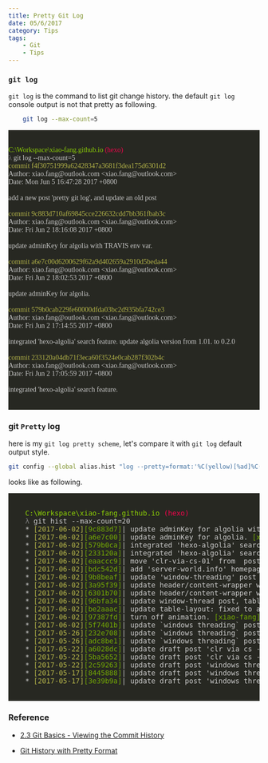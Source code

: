 ```yaml
---
title: Pretty Git Log
date: 05/6/2017
category: Tips
tags:
    - Git
    - Tips
---
```



### `git log`

`git log` is the command to list git change history. the default `git log` console output is not that pretty as following.

```bash
    git log --max-count=5
```

<pre style="background-color: #272822">
<DIV class="161022" style="font-family: 'Consolas';font-size: 14px;text-align: start;text-indent: 0px;margin: 0;">
<span style="color: #CACACA;background-color: #272822;"></span>
<span style="color: #8DD006;background-color: #272822;">C:\Workspace\xiao-fang.github.io </span><span style="color: #F3044B;background-color: #272822;">(hexo) </span><span style="color: #CACACA;background-color: #272822;"></span>
<span style="color: #7C7C7C;background-color: #272822;">λ </span><span style="color: #CACACA;background-color: #272822;">git log --max-count=5 </span>
<span style="color: #B6B649;background-color: #272822;">commit f4f30751999a62428347a3681f3dea175d6301d2</span><span style="color: #CACACA;background-color: #272822;"></span>
<span style="color: #CACACA;background-color: #272822;">Author: xiao.fang@outlook.com &lt;xiao.fang@outlook.com&gt;</span>
<span style="color: #CACACA;background-color: #272822;">Date: Mon Jun 5 16:47:28 2017 +0800 </span>
<span style="color: #CACACA;background-color: #272822;"></span>
<span style="color: #CACACA;background-color: #272822;">add a new post 'pretty git log', and update an old post </span>
<span style="color: #CACACA;background-color: #272822;"></span>
<span style="color: #B6B649;background-color: #272822;">commit 9c883d710af69845cce226632cdd7bb361fbab3c</span><span style="color: #CACACA;background-color: #272822;"></span>
<span style="color: #CACACA;background-color: #272822;">Author: xiao.fang@outlook.com &lt;xiao.fang@outlook.com&gt;</span>
<span style="color: #CACACA;background-color: #272822;">Date: Fri Jun 2 18:16:08 2017 +0800 </span>
<span style="color: #CACACA;background-color: #272822;"></span>
<span style="color: #CACACA;background-color: #272822;">update adminKey for algolia with TRAVIS env var. </span>
<span style="color: #CACACA;background-color: #272822;"></span>
<span style="color: #B6B649;background-color: #272822;">commit a6e7c00d6200629f62a9d402659a2910d5beda44</span><span style="color: #CACACA;background-color: #272822;"></span>
<span style="color: #CACACA;background-color: #272822;">Author: xiao.fang@outlook.com &lt;xiao.fang@outlook.com&gt;</span>
<span style="color: #CACACA;background-color: #272822;">Date: Fri Jun 2 18:02:53 2017 +0800 </span>
<span style="color: #CACACA;background-color: #272822;"></span>
<span style="color: #CACACA;background-color: #272822;">update adminKey for algolia. </span>
<span style="color: #CACACA;background-color: #272822;"></span>
<span style="color: #B6B649;background-color: #272822;">commit 579b0cab229fe60000dfda03bc2d935bfa742ce3</span><span style="color: #CACACA;background-color: #272822;"></span>
<span style="color: #CACACA;background-color: #272822;">Author: xiao.fang@outlook.com &lt;xiao.fang@outlook.com&gt;</span>
<span style="color: #CACACA;background-color: #272822;">Date: Fri Jun 2 17:14:55 2017 +0800 </span>
<span style="color: #CACACA;background-color: #272822;"></span>
<span style="color: #CACACA;background-color: #272822;">integrated 'hexo-algolia' search feature. update algolia version from 1.01. to 0.2.0 </span>
<span style="color: #CACACA;background-color: #272822;"></span>
<span style="color: #B6B649;background-color: #272822;">commit 233120a04db71f3eca60f3524e0cab287f302b4c</span><span style="color: #CACACA;background-color: #272822;"></span>
<span style="color: #CACACA;background-color: #272822;">Author: xiao.fang@outlook.com &lt;xiao.fang@outlook.com&gt;</span>
<span style="color: #CACACA;background-color: #272822;">Date: Fri Jun 2 17:05:59 2017 +0800 </span>
<span style="color: #CACACA;background-color: #272822;"></span>
<span style="color: #CACACA;background-color: #272822;">integrated 'hexo-algolia' search feature. </span>
<br>
</pre>

### git `Pretty` log

here is my `git log pretty scheme`, let's compare it with `git log` default output style.
```bash
git config --global alias.hist "log --pretty=format:'%C(yellow)[%ad]%C(reset) %C(green)[%h]%C(reset) | %s %C(bold red)%d%C(reset) %C(green)[%an]%C(reset)' --graph --date=short"
```
looks like as following.

<pre style="background-color: #272822">
    <br>
    <span style="color: #8DD006; background-color: #272822; ">C:\Workspace\xiao-fang.github.io </span><span style="color: #F3044B; background-color: #272822; ">(hexo) </span><span style="color: #CACACA; background-color: #272822; "></span>
    <span style="color: #7C7C7C; background-color: #272822; ">λ </span><span style="color: #CACACA; background-color: #272822; ">git hist --max-count=20 </span>
    <span style="color: #CACACA; background-color: #272822; ">* </span><span style="color: #B6B649; background-color: #272822; ">[2017-06-02]</span><span style="color: #CACACA; background-color: #272822; "></span><span style="color: #74AA04; background-color: #272822; ">[9c883d7]</span><span style="color: #CACACA; background-color: #272822; ">| update adminKey for algolia with TRAVIS env var. </span><span style="color: #F3044B; background-color: #272822; ">(HEAD -&gt; hexo, origin/hexo)</span><span style="color: #CACACA; background-color: #272822; "></span><span style="color: #74AA04; background-color: #272822; ">[xiao-fang]</span><span style="color: #CACACA; background-color: #272822; "></span>
    <span style="color: #CACACA; background-color: #272822; ">* </span><span style="color: #B6B649; background-color: #272822; ">[2017-06-02]</span><span style="color: #CACACA; background-color: #272822; "></span><span style="color: #74AA04; background-color: #272822; ">[a6e7c00]</span><span style="color: #CACACA; background-color: #272822; ">| update adminKey for algolia. </span><span style="color: #74AA04; background-color: #272822; ">[xiao-fang]</span><span style="color: #CACACA; background-color: #272822; "></span>
    <span style="color: #CACACA; background-color: #272822; ">* </span><span style="color: #B6B649; background-color: #272822; ">[2017-06-02]</span><span style="color: #CACACA; background-color: #272822; "></span><span style="color: #74AA04; background-color: #272822; ">[579b0ca]</span><span style="color: #CACACA; background-color: #272822; ">| integrated 'hexo-algolia' search feature. update algolia version from 1.01. to 0.2.0 </span><span style="color: #74AA04; background-color: #272822; ">[xiao-fang]</span><span style="color: #CACACA; background-color: #272822; "></span>
    <span style="color: #CACACA; background-color: #272822; ">* </span><span style="color: #B6B649; background-color: #272822; ">[2017-06-02]</span><span style="color: #CACACA; background-color: #272822; "></span><span style="color: #74AA04; background-color: #272822; ">[233120a]</span><span style="color: #CACACA; background-color: #272822; ">| integrated 'hexo-algolia' search feature. </span><span style="color: #74AA04; background-color: #272822; ">[xiao-fang]</span><span style="color: #CACACA; background-color: #272822; "></span>
    <span style="color: #CACACA; background-color: #272822; ">* </span><span style="color: #B6B649; background-color: #272822; ">[2017-06-02]</span><span style="color: #CACACA; background-color: #272822; "></span><span style="color: #74AA04; background-color: #272822; ">[eaaccc9]</span><span style="color: #CACACA; background-color: #272822; ">| move 'clr-via-cs-01' from _posts to _drafts. </span><span style="color: #74AA04; background-color: #272822; ">[xiao-fang]</span><span style="color: #CACACA; background-color: #272822; "></span>
    <span style="color: #CACACA; background-color: #272822; ">* </span><span style="color: #B6B649; background-color: #272822; ">[2017-06-02]</span><span style="color: #CACACA; background-color: #272822; "></span><span style="color: #74AA04; background-color: #272822; ">[bdc542d]</span><span style="color: #CACACA; background-color: #272822; ">| add 'server-world.info' homepage link. </span><span style="color: #74AA04; background-color: #272822; ">[xiao-fang]</span><span style="color: #CACACA; background-color: #272822; "></span>
    <span style="color: #CACACA; background-color: #272822; ">* </span><span style="color: #B6B649; background-color: #272822; ">[2017-06-02]</span><span style="color: #CACACA; background-color: #272822; "></span><span style="color: #74AA04; background-color: #272822; ">[9b8beaf]</span><span style="color: #CACACA; background-color: #272822; ">| update 'window-threading' post </span><span style="color: #74AA04; background-color: #272822; ">[xiao-fang]</span><span style="color: #CACACA; background-color: #272822; "></span>
    <span style="color: #CACACA; background-color: #272822; ">* </span><span style="color: #B6B649; background-color: #272822; ">[2017-06-02]</span><span style="color: #CACACA; background-color: #272822; "></span><span style="color: #74AA04; background-color: #272822; ">[3a95f39]</span><span style="color: #CACACA; background-color: #272822; ">| update header/content-wrapper width to 80% </span><span style="color: #74AA04; background-color: #272822; ">[xiao-fang]</span><span style="color: #CACACA; background-color: #272822; "></span>
    <span style="color: #CACACA; background-color: #272822; ">* </span><span style="color: #B6B649; background-color: #272822; ">[2017-06-02]</span><span style="color: #CACACA; background-color: #272822; "></span><span style="color: #74AA04; background-color: #272822; ">[6301b70]</span><span style="color: #CACACA; background-color: #272822; ">| update header/content-wrapper width to 80% </span><span style="color: #74AA04; background-color: #272822; ">[xiao-fang]</span><span style="color: #CACACA; background-color: #272822; "></span>
    <span style="color: #CACACA; background-color: #272822; ">* </span><span style="color: #B6B649; background-color: #272822; ">[2017-06-02]</span><span style="color: #CACACA; background-color: #272822; "></span><span style="color: #74AA04; background-color: #272822; ">[96bfa34]</span><span style="color: #CACACA; background-color: #272822; ">| update window-thread post, table </span><span style="color: #74AA04; background-color: #272822; ">[xiao-fang]</span><span style="color: #CACACA; background-color: #272822; "></span>
    <span style="color: #CACACA; background-color: #272822; ">* </span><span style="color: #B6B649; background-color: #272822; ">[2017-06-02]</span><span style="color: #CACACA; background-color: #272822; "></span><span style="color: #74AA04; background-color: #272822; ">[be2aaac]</span><span style="color: #CACACA; background-color: #272822; ">| update table-layout: fixed to auto </span><span style="color: #74AA04; background-color: #272822; ">[xiao-fang]</span><span style="color: #CACACA; background-color: #272822; "></span>
    <span style="color: #CACACA; background-color: #272822; ">* </span><span style="color: #B6B649; background-color: #272822; ">[2017-06-02]</span><span style="color: #CACACA; background-color: #272822; "></span><span style="color: #74AA04; background-color: #272822; ">[97387fd]</span><span style="color: #CACACA; background-color: #272822; ">| turn off animation. </span><span style="color: #74AA04; background-color: #272822; ">[xiao-fang]</span><span style="color: #CACACA; background-color: #272822; "></span>
    <span style="color: #CACACA; background-color: #272822; ">* </span><span style="color: #B6B649; background-color: #272822; ">[2017-06-02]</span><span style="color: #CACACA; background-color: #272822; "></span><span style="color: #74AA04; background-color: #272822; ">[5f7401b]</span><span style="color: #CACACA; background-color: #272822; ">| update `windows threading` post </span><span style="color: #74AA04; background-color: #272822; ">[xiao-fang]</span><span style="color: #CACACA; background-color: #272822; "></span>
    <span style="color: #CACACA; background-color: #272822; ">* </span><span style="color: #B6B649; background-color: #272822; ">[2017-05-26]</span><span style="color: #CACACA; background-color: #272822; "></span><span style="color: #74AA04; background-color: #272822; ">[232e708]</span><span style="color: #CACACA; background-color: #272822; ">| update `windows threading` post </span><span style="color: #74AA04; background-color: #272822; ">[xiao-fang]</span><span style="color: #CACACA; background-color: #272822; "></span>
    <span style="color: #CACACA; background-color: #272822; ">* </span><span style="color: #B6B649; background-color: #272822; ">[2017-05-26]</span><span style="color: #CACACA; background-color: #272822; "></span><span style="color: #74AA04; background-color: #272822; ">[adc8be1]</span><span style="color: #CACACA; background-color: #272822; ">| update `windows threading` post </span><span style="color: #74AA04; background-color: #272822; ">[xiao-fang]</span><span style="color: #CACACA; background-color: #272822; "></span>
    <span style="color: #CACACA; background-color: #272822; ">* </span><span style="color: #B6B649; background-color: #272822; ">[2017-05-22]</span><span style="color: #CACACA; background-color: #272822; "></span><span style="color: #74AA04; background-color: #272822; ">[a6028dc]</span><span style="color: #CACACA; background-color: #272822; ">| update draft post 'clr via cs - execution model' typo issue </span><span style="color: #74AA04; background-color: #272822; ">[xiao-fang]</span><span style="color: #CACACA; background-color: #272822; "></span>
    <span style="color: #CACACA; background-color: #272822; ">* </span><span style="color: #B6B649; background-color: #272822; ">[2017-05-22]</span><span style="color: #CACACA; background-color: #272822; "></span><span style="color: #74AA04; background-color: #272822; ">[5ba5652]</span><span style="color: #CACACA; background-color: #272822; ">| update draft post 'clr via cs - execution model' resources </span><span style="color: #74AA04; background-color: #272822; ">[xiao-fang]</span><span style="color: #CACACA; background-color: #272822; "></span>
    <span style="color: #CACACA; background-color: #272822; ">* </span><span style="color: #B6B649; background-color: #272822; ">[2017-05-22]</span><span style="color: #CACACA; background-color: #272822; "></span><span style="color: #74AA04; background-color: #272822; ">[2c59263]</span><span style="color: #CACACA; background-color: #272822; ">| update draft post 'windows threading'; add new draft post 'clr via cs - execution model' </span><span style="color: #74AA04; background-color: #272822; ">[xiao-fang]</span><span style="color: #CACACA; background-color: #272822; "></span>
    <span style="color: #CACACA; background-color: #272822; ">* </span><span style="color: #B6B649; background-color: #272822; ">[2017-05-17]</span><span style="color: #CACACA; background-color: #272822; "></span><span style="color: #74AA04; background-color: #272822; ">[8445888]</span><span style="color: #CACACA; background-color: #272822; ">| update draft post 'windows threading' </span><span style="color: #74AA04; background-color: #272822; ">[xiao-fang]</span><span style="color: #CACACA; background-color: #272822; "></span>
    <span style="color: #CACACA; background-color: #272822; ">* </span><span style="color: #B6B649; background-color: #272822; ">[2017-05-17]</span><span style="color: #CACACA; background-color: #272822; "></span><span style="color: #74AA04; background-color: #272822; ">[3e39b9a]</span><span style="color: #CACACA; background-color: #272822; ">| update draft post 'windows threading' </span><span style="color: #74AA04; background-color: #272822; ">[xiao-fang]</span><span style="color: #CACACA; background-color: #272822; "></span>
    <br>
</pre>


### Reference

- [2.3 Git Basics - Viewing the Commit History](https://git-scm.com/book/en/v2/Git-Basics-Viewing-the-Commit-History)

- [Git History with Pretty Format](https://git-scm.com/docs/pretty-formats)